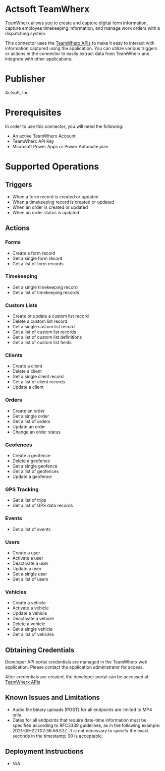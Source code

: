 # Actsoft TeamWherx
TeamWherx allows you to create and capture digital form information, capture employee timekeeping information, and manage work orders with a dispatching system.

This connector uses the [TeamWherx APIs]( https://developer.wfmplatform.com/) to make it easy to interact with information captured using the application.  You can utilize various triggers or actions in the connector to easily extract data from TeamWherx and integrate with other applications.

# Publisher
Actsoft, Inc
# Prerequisites
In order to use this connector, you will need the following:

- An active TeamWherx Account
- TeamWherx API Key
- Microsoft Power Apps or Power Automate plan

# Supported Operations

## Triggers
- When a form record is created or updated
- When a timekeeping record is created or updated
- When an order is created or updated
- When an order status is updated

## Actions
### Forms
- Create a form record
- Get a single form record
- Get a list of form records

### Timekeeping
- Get a single timekeeping record
- Get a list of timekeeping records

### Custom Lists
- Create or update a custom list record
- Delete a custom list record
- Get a single custom list record
- Get a list of custom list records
- Get a list of custom list definitions
- Get a list of custom list fields

### Clients
- Create a client
- Delete a client
- Get a single client record
- Get a list of client records
- Update a client

### Orders
- Create an order
- Get a single order
- Get a list of orders
- Update an order
- Change an order status

### Geofences
- Create a geofence
- Delete a geofence
- Get a single geofence
- Get a list of geofences
- Update a geofence

### GPS Tracking
- Get a list of trips
- Get a list of GPS data records

### Events
- Get a list of events

### Users
- Create a user
- Activate a user
- Deactivate a user
- Update a user
- Get a single user
- Get a list of users 

### Vehicles
- Create a vehicle
- Activate a vehicle
- Update a vehicle
- Deactivate a vehicle
- Delete a vehicle
- Get a single vehicle
- Get a list of vehicles


## Obtaining Credentials
Developer API portal credentials are managed in the TeamWherx web application. Please contact the application administrator for access.

After credentials are created, the developer portal can be accessed at: [TeamWherx APIs](https://developer.wfmplatform.com/)

## Known Issues and Limitations
- Audio file binary uploads (POST) for all endpoints are limited to MP4 only.
- Dates for all endpoints that require date-time information must be specified according to RFC3339 guidelines, as in the following example: 2021-09-22T02:36:56.52Z. It is not necessary to specify the exact seconds in the timestamp; 00 is acceptable.

## Deployment Instructions
- N/A


